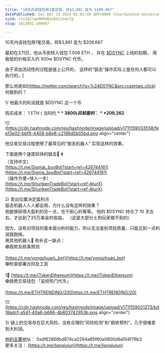 ```yaml
---
title: "10天内该钱包用1笔交易，将$3,891 变为 $209,667"
datePublished: Sat Mar 23 2024 02:01:49 GMT+0000 (Coordinated Universal Time)
cuid: clu3g2lqe00040aibd11x4n7g
slug: 1013891-209667

---
```


10天内该钱包用1笔交易，将$3,891 变为 $209,667  
  
最初在3.11日，他从币安转入钱包 1.006 ETH ， 并在 [$DSYNC](https://twitter.com/search?q=%24DSYNC&src=cashtag_click) 上线的初期， 用极低的价格买入约 920w $DSYNC 代币。  
  
由于添加流动性的过程是链上公开的， 这样的“狙击”操作实际上是任何人都可以执行的。[  
  
那么他是如](https://twitter.com/search?q=%24DSYNC&src=cashtag_click)何做到的？  
  
1/ 他最大的利润就是 $DSYNC 这一个币  
  
购买成本： 1 ETH ( 当时约 **$**3800 )  
目前盈利： **$209,262**

![](https://cdn.hashnode.com/res/hashnode/image/upload/v1711159033558/feef3e02-bbf9-4408-b8e8-c2186d5b05bd.png align="center")

他交易交易过程使用了最常见的“狙击机器人” 实现这样的效果。  
  
下面是两个速度较快的狙击🤖️ ⬇️  
（支持中文）  
[https://t.me/Sigma\_buyBot?start=ref=426744161](https://t.me/Sigma_buyBot?start=ref=426744161)  
（操作方便=快人一步）  
[https://t.me/ShurikenTradeBot?start=ref-AturX](https://t.me/ShurikenTradeBot?start=ref-AturX)

  
2/ 卖出位置决定盈利点  
狙击机器人人人都会用，为什么没有这样的效果？  
他能够获得大盈利的另一点，在于耐心的等等。 他的 $DSYNC 持仓了 10 天左右，才达到了20万美金的收益。 （这是大部分土狗玩家做不到的）  
  
因为，没有对项目的基本面分析的能力，所以无法鉴别项目质量，只能见到一点利润就跑掉。  
用其他机器人🤖️ 弥补这一缺点：  
🟢趋势及叙事预测

[https://t.me/yongzhuan\_bot](https://t.me/yongzhuan_bot)    
🟢检查部署合同及工具

1⃣️ [https://t.me/iTokenEthereum](https://t.me/iTokenEthereum)      
🟢趋势交易钱包 「监控热门代币」

[https://t.me/ETHTRENDING/20](https://t.me/ETHTRENDING/20)

![](https://cdn.hashnode.com/res/hashnode/image/upload/v1711159021273/bd18adcf-a541-40a6-b686-4b803742953b.png align="center")

3/ 链上的交易存在巨大风险，没有合理的“风险检测”和“趋势预判”，几乎很难拿到大利润。  
  
[他的主要地](https://twitter.com/hashtag/%E6%B0%B8%E8%B5%9A%E5%A4%A7%E5%B8%88?src=hashtag_click)址： 0xdf62866bd874ca2264a85f60a0800d9a104f76b3  
更多关注： [https://t.me/lianqiujun](https://t.me/lianqiujun)